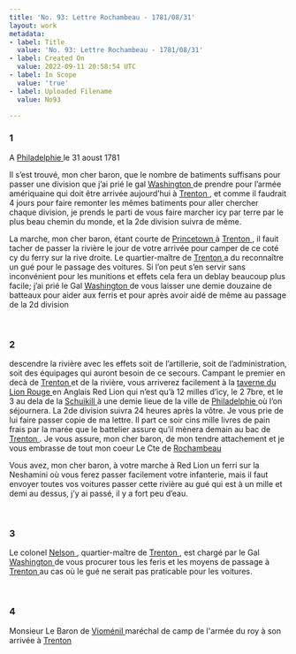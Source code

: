 ```yaml
---
title: 'No. 93: Lettre Rochambeau - 1781/08/31'
layout: work
metadata:
- label: Title
  value: 'No. 93: Lettre Rochambeau - 1781/08/31'
- label: Created On
  value: 2022-09-11 20:58:54 UTC
- label: In Scope
  value: 'true'
- label: Uploaded Filename
  value: No93

---
```

<div class="pages">
<div id="page-32541555">
<h3><a name="page-32541555">1</a></h3>
<div class="page-content">
<p>A <a href="../subjects/32162804.html" title="Philadelphia, Pennsylvania"> Philadelphie </a> le 31 aoust 1781</p>
<p>Il s’est trouvé, mon cher baron, que le nombre <span class="line-break"> </span>de batiments suffisans pour passer une division <span class="line-break"> </span>que j’ai prié le gal <a href="../subjects/32162841.html" title="George Washington; 1732-1799"> Washington </a> de prendre pour <span class="line-break"> </span>l’armée amériquaine qui doit être arrivée <span class="line-break"> </span>aujourd’hui à <a href="../subjects/32162954.html" title=" Trenton, New Jersey"> Trenton </a>, et comme il faudrait <span class="line-break"> </span>4 jours pour faire remonter les mêmes batiments <span class="line-break"> </span>pour aller chercher chaque division, je prends <span class="line-break"> </span>le parti de vous faire marcher icy par terre <span class="line-break"> </span>par le plus beau chemin du monde, et la 2de <span class="line-break"> </span>division suivra de même.</p>
<p>La marche, mon cher baron, étant courte de <span class="line-break"> </span><a href="../subjects/32163312.html" title="Princeton, New Jersey"> Princetown </a> à <a href="../subjects/32162954.html" title=" Trenton, New Jersey"> Trenton </a>, il fauit tacher de <span class="line-break"> </span>passer la rivière le jour de votre <span class="line-break"> </span>arrivée pour camper de ce coté cy du ferry <span class="line-break"> </span>sur la rive droite. Le quartier-maître de <a href="../subjects/32162954.html" title=" Trenton, New Jersey"> Trenton </a><span class="line-break"> </span>a du reconnaître un gué pour le passage <span class="line-break"> </span>des voitures. Si l’on peut s’en servir sans<span class="line-break"> </span>inconvénient pour les munitions et effets cela fera<span class="line-break"> </span>un deblay beaucoup plus facile; j’ai <span class="line-break"> </span>prié le Gal <a href="../subjects/32162841.html" title="George Washington; 1732-1799"> Washington </a> de vous laisser une <span class="line-break"> </span>demie douzaine de batteaux pour aider <span class="line-break"> </span>aux ferris et pour après avoir aidé de <span class="line-break"> </span>même au passage de la 2d division<span class="line-break"> </span></p>
</div>
</div>
<br />
<div id="page-32541556">
<h3><a name="page-32541556">2</a></h3>
<div class="page-content">
<p>descendre la rivière avec les effets soit de <span class="line-break"> </span>l’artillerie, soit de l’administration, soit des <span class="line-break"> </span>équipages qui auront besoin de ce secours. <span class="line-break"> </span>Campant le premier en decà de <a href="../subjects/32162954.html" title=" Trenton, New Jersey"> Trenton </a> et de <span class="line-break"> </span>la rivière, vous arriverez facilement à la <span class="line-break"> </span><a href="../subjects/32162977.html" title="Red Lion Tavern "> taverne du Lion Rouge </a> en Anglais Red Lion <span class="line-break"> </span>qui n’est qu’à 12 milles d’icy, le 2 7bre, et <span class="line-break"> </span>le 3 au dela de la <a href="../subjects/32163314.html" title="Schuylkill River"> Schuikill </a> à une demie<span class="line-break"> </span>lieue de la ville de <a href="../subjects/32162804.html" title="Philadelphia, Pennsylvania"> Philadelphie </a> où <span class="line-break"> </span>l’on séjournera. La 2de division suivra<span class="line-break"> </span>24 heures après la vôtre. Je vous prie <span class="line-break"> </span>de lui faire passer  copie de ma lettre. <span class="line-break"> </span>Il part ce soir cins mille livres de pain <span class="line-break"> </span>frais par la marée que le battelier assure<span class="line-break"> </span>qu’il mènera demain au bac de <a href="../subjects/32162954.html" title=" Trenton, New Jersey"> Trenton </a>. <span class="line-break"> </span>Je vous assure, mon cher baron, de mon <span class="line-break"> </span>tendre attachement et je vous embrasse de tout<span class="line-break"> </span>mon coeur Le Cte de <a href="../subjects/32166229.html" title="Jean-Baptiste Donatien de Vimeur de Rochambeau; 1725-1807"> Rochambeau </a></p>
<p>Vous avez, mon cher baron, à votre marche à Red Lion<span class="line-break"> </span>un ferri sur la Neshamini où vous ferez passer<span class="line-break"> </span>facilement votre infanterie, mais il faut <span class="line-break"> </span>envoyer toutes vos voitures passer cette rivière<span class="line-break"> </span>au gué qui est à un mille et demi au dessus, <span class="line-break"> </span>j’y ai passé, il y a fort peu d’eau.</p>
</div>
</div>
<br />
<div id="page-32541557">
<h3><a name="page-32541557">3</a></h3>
<div class="page-content">
<p>Le colonel <a href="../subjects/32163315.html" title="John Nielson; 1745-1833"> Nelson </a>, quartier-maître de <a href="../subjects/32162954.html" title=" Trenton, New Jersey"> Trenton </a>, est <span class="line-break"> </span>chargé par le Gal <a href="../subjects/32162841.html" title="George Washington; 1732-1799"> Washington </a> de vous procurer tous<span class="line-break"> </span>les feris et les moyens de passage à <a href="../subjects/32162954.html" title=" Trenton, New Jersey"> Trenton </a><span class="line-break"> </span>au cas où le gué ne serait pas praticable pour les voitures. </p>
</div>
</div>
<br />
<div id="page-32541558">
<h3><a name="page-32541558">4</a></h3>
<div class="page-content">
<p>Monsieur Le Baron de <a href="../subjects/32163026.html" title="Antoine Charles du Houx, baron de Vioménil; 1734-1827"> Vioménil </a><span class="line-break"> </span>maréchal de camp de l'armée du roy<span class="line-break"> </span>à son arrivée à <a href="../subjects/32162954.html" title=" Trenton, New Jersey"> Trenton </a></p>
</div>
</div>
<br />
</div>

